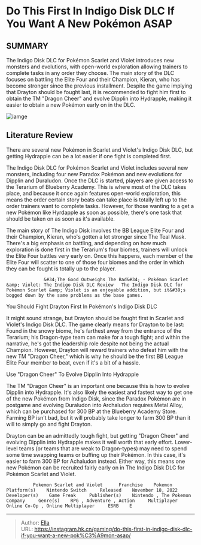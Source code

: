 # Do This First In Indigo Disk DLC If You Want A New Pokémon ASAP


## SUMMARY 



  The Indigo Disk DLC for Pokémon Scarlet and Violet introduces new monsters and evolutions, with open-world exploration allowing trainers to complete tasks in any order they choose.   The main story of the DLC focuses on battling the Elite Four and their Champion, Kieran, who has become stronger since the previous installment.   Despite the game implying that Drayton should be fought last, it is recommended to fight him first to obtain the TM &#34;Dragon Cheer&#34; and evolve Dipplin into Hydrapple, making it easier to obtain a new Pokémon early on in the DLC.  

![iamge](https://static1.srcdn.com/wordpress/wp-content/uploads/2023/12/do-this-first-in-scarlet-violet-s-indigo-disk-dlc-if-you-want-a-new-pok-mon-asap.jpg)

## Literature Review

There are several new Pokémon in Scarlet and Violet&#39;s Indigo Disk DLC, but getting Hydrapple can be a lot easier if one fight is completed first.




The Indigo Disk DLC for Pokémon Scarlet and Violet includes several new monsters, including four new Paradox Pokémon and new evolutions for Dipplin and Duraludon. Once the DLC is started, players are given access to the Terarium of Blueberry Academy. This is where most of the DLC takes place, and because it once again features open-world exploration, this means the order certain story beats can take place is totally left up to the order trainers want to complete tasks. However, for those wanting to a get a new Pokémon like Hyrdapple as soon as possible, there&#39;s one task that should be taken on as soon as it&#39;s available.




The main story of The Indigo Disk involves the BB League Elite Four and their Champion, Kieran, who&#39;s gotten a lot stronger since The Teal Mask. There&#39;s a big emphasis on battling, and depending on how much exploration is done first in the Terarium&#39;s four biomes, trainers will unlock the Elite Four battles very early on. Once this happens, each member of the Elite Four will scatter to one of those four biomes and the order in which they can be fought is totally up to the player.

                  &#34;The Good Outweighs The Bad&#34; - Pokémon Scarlet &amp; Violet: The Indigo Disk DLC Review   The Indigo Disk DLC for Pokémon Scarlet &amp; Violet is an enjoyable addition, but it&#39;s bogged down by the same problems as the base games.   


 You Should Fight Drayton First In Pokémon&#39;s Indigo Disk DLC 
          

It might sound strange, but Drayton should be fought first in Scarlet and Violet&#39;s Indigo Disk DLC. The game clearly means for Drayton to be last: Found in the snowy biome, he&#39;s farthest away from the entrance of the Terarium; his Dragon-type team can make for a tough fight; and within the narrative, he&#39;s got the leadership role despite not being the actual Champion. However, Drayton will reward trainers who defeat him with the new TM &#34;Dragon Cheer,&#34; which is why he should be the first BB League Elite Four member to beat, even if it&#39;s a bit of a hassle.






 Use &#34;Dragon Cheer&#34; To Evolve Dipplin Into Hydrapple 
          

The TM &#34;Dragon Cheer&#34; is an important one because this is how to evolve Dipplin into Hydrapple. It&#39;s also likely the easiest and fastest way to get one of the new Pokémon from Indigo Disk, since the Paradox Pokémon are in postgame and evolving Duraludon into Archaludon requires Metal Alloy, which can be purchased for 300 BP at the Blueberry Academy Store. Farming BP isn&#39;t bad, but it will probably take longer to farm 300 BP than it will to simply go and fight Drayton.

Drayton can be an admittedly tough fight, but getting &#34;Dragon Cheer&#34; and evolving Dipplin into Hydrapple makes it well worth that early effort. Lower-level teams (or teams that are weak to Dragon-types) may need to spend some time swapping teams or buffing up their Pokémon. In this case, it&#39;s easier to farm 300 BP for Achaludon instead. Either way, this means one new Pokémon can be recruited fairly early on in The Indigo Disk DLC for Pokémon Scarlet and Violet.




              Pokemon Scarlet and Violet      Franchise    Pokemon     Platform(s)    Nintendo Switch     Released    November 18, 2022     Developer(s)    Game Freak     Publisher(s)    Nintendo , The Pokemon Company     Genre(s)    RPG , Adventure , Action     Multiplayer    Online Co-Op , Online Multiplayer     ESRB    E      


---

> Author: [Ella](https://instagram.hk.cn/)  
> URL: https://instagram.hk.cn/gaming/do-this-first-in-indigo-disk-dlc-if-you-want-a-new-pok%C3%A9mon-asap/  

